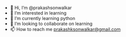 - 👋 Hi, I’m @prakashsonwalkar
- 👀 I’m interested in learning
- 🌱 I’m currently learning python
- 💞️ I’m looking to collaborate on learning
- 📫 How to reach me prakashksonwalkar@gmail.com

<!---
prakashsonwalkar/prakashsonwalkar is a ✨ special ✨ repository because its `README.md` (this file) appears on your GitHub profile.
You can click the Preview link to take a look at your changes.
--->
